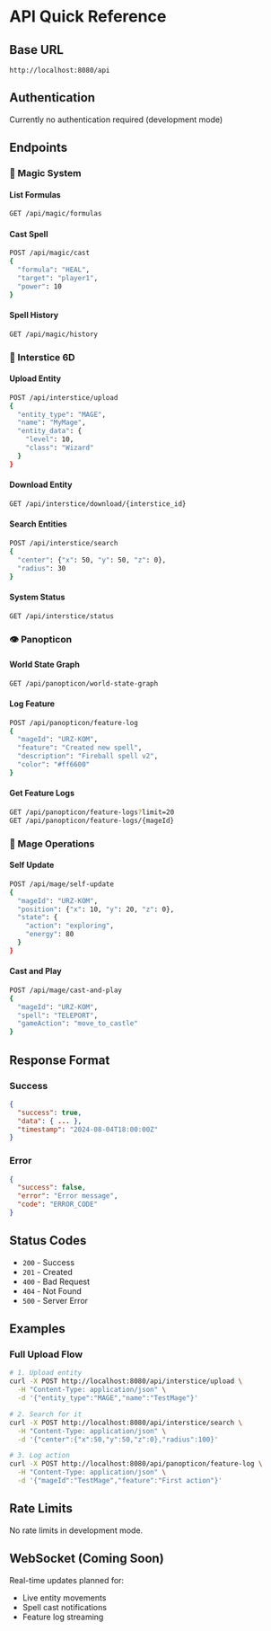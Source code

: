 # API Quick Reference

## Base URL
```
http://localhost:8080/api
```

## Authentication
Currently no authentication required (development mode)

## Endpoints

### 🔮 Magic System

#### List Formulas
```bash
GET /api/magic/formulas
```

#### Cast Spell
```bash
POST /api/magic/cast
{
  "formula": "HEAL",
  "target": "player1",
  "power": 10
}
```

#### Spell History
```bash
GET /api/magic/history
```

### 🌌 Interstice 6D

#### Upload Entity
```bash
POST /api/interstice/upload
{
  "entity_type": "MAGE",
  "name": "MyMage",
  "entity_data": {
    "level": 10,
    "class": "Wizard"
  }
}
```

#### Download Entity
```bash
GET /api/interstice/download/{interstice_id}
```

#### Search Entities
```bash
POST /api/interstice/search
{
  "center": {"x": 50, "y": 50, "z": 0},
  "radius": 30
}
```

#### System Status
```bash
GET /api/interstice/status
```

### 👁️ Panopticon

#### World State Graph
```bash
GET /api/panopticon/world-state-graph
```

#### Log Feature
```bash
POST /api/panopticon/feature-log
{
  "mageId": "URZ-KOM",
  "feature": "Created new spell",
  "description": "Fireball spell v2",
  "color": "#ff6600"
}
```

#### Get Feature Logs
```bash
GET /api/panopticon/feature-logs?limit=20
GET /api/panopticon/feature-logs/{mageId}
```

### 🧙 Mage Operations

#### Self Update
```bash
POST /api/mage/self-update
{
  "mageId": "URZ-KOM",
  "position": {"x": 10, "y": 20, "z": 0},
  "state": {
    "action": "exploring",
    "energy": 80
  }
}
```

#### Cast and Play
```bash
POST /api/mage/cast-and-play
{
  "mageId": "URZ-KOM",
  "spell": "TELEPORT",
  "gameAction": "move_to_castle"
}
```

## Response Format

### Success
```json
{
  "success": true,
  "data": { ... },
  "timestamp": "2024-08-04T18:00:00Z"
}
```

### Error
```json
{
  "success": false,
  "error": "Error message",
  "code": "ERROR_CODE"
}
```

## Status Codes

- `200` - Success
- `201` - Created
- `400` - Bad Request
- `404` - Not Found
- `500` - Server Error

## Examples

### Full Upload Flow
```bash
# 1. Upload entity
curl -X POST http://localhost:8080/api/interstice/upload \
  -H "Content-Type: application/json" \
  -d '{"entity_type":"MAGE","name":"TestMage"}'

# 2. Search for it
curl -X POST http://localhost:8080/api/interstice/search \
  -H "Content-Type: application/json" \
  -d '{"center":{"x":50,"y":50,"z":0},"radius":100}'

# 3. Log action
curl -X POST http://localhost:8080/api/panopticon/feature-log \
  -H "Content-Type: application/json" \
  -d '{"mageId":"TestMage","feature":"First action"}'
```

## Rate Limits

No rate limits in development mode.

## WebSocket (Coming Soon)

Real-time updates planned for:
- Live entity movements
- Spell cast notifications
- Feature log streaming